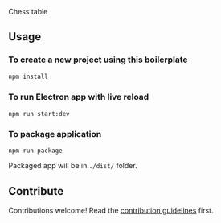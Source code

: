Chess table



## Usage

### To create a new project using this boilerplate

```bash
npm install
```


### To run Electron app with live reload

```
npm run start:dev
```

### To package application

```
npm run package
```

Packaged app will be in `./dist/` folder.

## Contribute

Contributions welcome! Read the [contribution guidelines](CONTRIBUTING.md) first.


